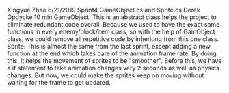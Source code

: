 Xingyue Zhao
6/21/2019
Sprint4
GameObject.cs and Sprite.cs
Derek Opdycke
10 min
GameObject: This is an abstract class helps the project to eliminate redundant code overall. Because we used to have the exact same functions in every enemy/block/item class, so with the help of GamObject class, we could remove all repetitive code by inheriting from this one class. 
Sprite: This is almost the same from the last sprint, except adding a new function at the end which takes care of the animation frame rate. By doing this, it helps the movement of sprites to be "smoother". Before this, we have a if statement to take animation changes very 2 seconds as well as physics changes. But now, we could make the sprites keep on moving without waiting for the frame to get updated.